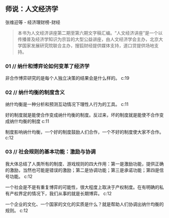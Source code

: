 ## 师说：人文经济学

张维迎等  -  经济理财榜-财经

> 本书为人文经济讲座第二期至第六期文字稿汇编。“人文经济讲座”是一个以传播普及经济学知识为宗旨的大型公益讲座，由人文经济学会主办，北京大学国家发展研究院联合主办，搜狐财经提供媒体支持，道口贷提供场地支持。

### 01 // 纳什和博弈论如何变革了经济学

非合作博弈研究的是每个人独立决策的结果会是什么样的。 c:19

### 02 // 纳什均衡的制度含义

纳什均衡是一种分析和预测互动情况下理性人行为的工具。 c:11

好的制度就是能使合作变成纳什均衡的制度。反过来，坏的制度就是能使不合作变成纳什均衡的制度 c:11

制度影响纳什均衡，一个好的制度鼓励人们合作，一个不好的制度使大家不合作。 c:12

### 03 // 社会规则的基本功能：激励与协调

我大体总结了人类所有的制度、游戏规则的四大作用：第一是激励功能，提供正确的激励，当然也可能是错误的激励；第二是协调功能；第三是承诺功能；第四是信号功能。 c:12

一个社会是不是有重复博弈的可能性，很大程度上取决于产权制度。在有明确的私有产权界定的情况下，我们从事的就是长期博弈。 c:12

一个企业的文化、一个国家的文化的实质是什么？就是帮助人们协调出纳什均衡的规则。 c:12
